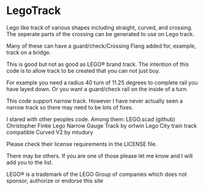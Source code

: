 # LegoTrack

Lego like track of various shapes including straight, curved, and crossing.
The seperate parts of the crossing can be generated to use on Lego track. 

Many of these can have a guard/check/Crossing Flang added for, example, track on a bridge.

This is good but not as good as LEGO® brand track.  The intention of this code is to allow track to be created that you can not just buy.

For example you need a radius 40 turn of 11.25 degrees to complete rail you have layed down.  Or you want a guard/check rail on the inside of a turn.

This code support narrow track.  However I have never actually seen a narrow track so there may need to be lots of fixes.

I stared with other peoples code.  Among them:
	LEGO.scad (github) Christopher Finke
	Lego Narrow Gauge Track by ortwin
	Lego City train track compatible Curved V2 by mtudury

Please check their license requirements in the LICENSE file.

There may be others.  If you are one of those please let me know and I will add you to the list.


LEGO® is a trademark of the LEGO Group of companies which does not sponsor, authorize or endorse this site
